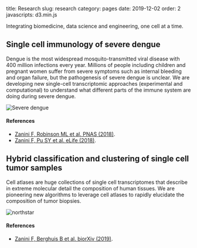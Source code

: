 title: Research
slug: research
category: pages
date: 2019-12-02
order: 2
javascripts: d3.min.js


Integrating biomedicine, data science and engineering, one cell at a time.

## Single cell immunology of severe dengue
Dengue is the most widespread mosquito-transmitted viral disease with 400 million infections every year. Millions of people including children and pregnant women suffer from severe symptoms such as internal bleeding and organ failure, but the pathogenesis of severe dengue is unclear. We are developing new single-cell transcriptomic approaches (experimental and computational) to understand what different parts of the immune system are doing during severe dengue.

![Severe dengue]({static}/images/severe_dengue.png)


#### References
- [Zanini F, Robinson ML et al. PNAS (2018)](https://www.pnas.org/content/115/52/E12363).
- [Zanini F, Pu SY et al. eLife (2018)](https://elifesciences.org/articles/32942).

## Hybrid classification and clustering of single cell tumor samples
Cell atlases are huge collections of single cell transcriptomes that describe in extreme molecular detail the composition of human tissues. We are pioneering new algorithms to leverage cell atlases to rapidly elucidate the composition of tumor biopsies.

![northstar]({static}/images/northstar.png)


#### References
- [Zanini F, Berghuis B et al. biorXiv (2019)](https://www.biorxiv.org/content/10.1101/820928v1).

